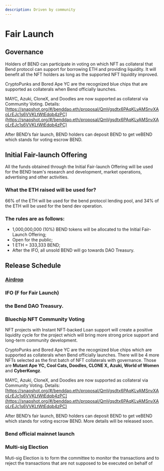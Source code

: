 ```yaml
---
description: Driven by community
---
```


# Fair Launch

## Governance

Holders of BEND can participate in voting on which NFT as collateral that Bend protocol can support for borrowing ETH and providing liquidity. It will benefit all the NFT holders as long as the supported NFT liquidity improved.

CryptoPunks and Bored Ape YC are the recognized blue chips that are supported as collaterals when Bend officially launches.

MAYC, Azuki, CloneX, and Doodles are now supported as collateral via Community Voting. Details: [https://snapshot.org/#/benddao.eth/proposal/QmVgsdtx6PAqKLyAMSnvXAoLrEJc1s6VVKLtWtEdqb4zPC](https://snapshot.org/#/benddao.eth/proposal/QmVgsdtx6PAqKLyAMSnvXAoLrEJc1s6VVKLtWtEdqb4zPC)

After BEND’s fair launch, BEND holders can deposit BEND to get veBEND which stands for voting escrow BEND.

## Initial Fair-launch Offering

All the funds obtained through the Initial Fair-launch Offering will be used for the BEND team's research and development, market operations, advertising and other activities.

### What the ETH raised will be used for?

66% of the ETH will be used for the bend protocol lending pool, and 34% of the ETH will be used for the bend dev operation.

### **The rules are as follows:**

* 1,000,000,000 (10%) BEND tokens will be allocated to the Initial Fair-Launch Offering;
* Open for the public;
* 1 ETH = 333,333 BEND;
* After the IFO, all unsold BEND will go towards DAO Treasury.

## Release Schedule

### [Airdrop](../resources/airdrop.md)

### IFO (F for Fair Launch)

### the Bend DAO Treasury.

### Bluechip NFT Community Voting

NFT projects with Instant NFT-backed Loan support will create a positive liquidity cycle for the project which will bring more strong price support and long-term community development.

CryptoPunks and Bored Ape YC are the recognized blue chips which are supported as collaterals when Bend officially launches. There will be 4 more NFTs selected as the first batch of NFT collaterals with governance. Those are **Mutant Ape YC, Cool Cats, Doodles, CLONE X, Azuki, World of Women** and **CyberKongz**.

MAYC, Azuki, CloneX, and Doodles are now supported as collateral via Community Voting. Details: [https://snapshot.org/#/benddao.eth/proposal/QmVgsdtx6PAqKLyAMSnvXAoLrEJc1s6VVKLtWtEdqb4zPC](https://snapshot.org/#/benddao.eth/proposal/QmVgsdtx6PAqKLyAMSnvXAoLrEJc1s6VVKLtWtEdqb4zPC)

After BEND’s fair launch, BEND holders can deposit BEND to get veBEND which stands for voting escrow BEND. More details will be released soon.

### Bend official mainnet launch

### Multi-sig Election

Muti-sig Election is to form the committee to monitor the transactions and to reject the transactions that are not supposed to be executed on behalf of&#x20;
